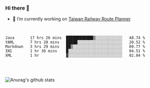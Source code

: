 ### Hi there 👋

- 🔭 I’m currently working on [Taiwan Railway Route Planner](https://github.com/Taiwan-Railway-Route-Planner)

<br/>

<!--START_SECTION:waka-->
```text
Java       17 hrs 26 mins  ████████████▒░░░░░░░░░░░░   48.74 % 
YAML       7 hrs 20 mins   █████░░░░░░░░░░░░░░░░░░░░   20.52 % 
Markdown   3 hrs 29 mins   ██▒░░░░░░░░░░░░░░░░░░░░░░   09.77 % 
INI        1 hr 36 mins    █░░░░░░░░░░░░░░░░░░░░░░░░   04.51 % 
XML        1 hr            ▓░░░░░░░░░░░░░░░░░░░░░░░░   02.84 % 
```
<!--END_SECTION:waka-->

<br/>
<br/>

![Anurag's github stats](https://github-readme-stats.vercel.app/api?username=DepickereSven&show_icons=true&theme=tokyonight)



<!--
**DepickereSven/DepickereSven** is a ✨ _special_ ✨ repository because its `README.md` (this file) appears on your GitHub profile.

Here are some ideas to get you started:

- 🔭 I’m currently working on ...
- 🌱 I’m currently learning ...
- 👯 I’m looking to collaborate on ...
- 🤔 I’m looking for help with ...
- 💬 Ask me about ...
- 📫 How to reach me: ...
- 😄 Pronouns: ...
- ⚡ Fun fact: ...
-->

